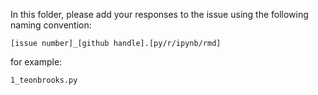 In this folder, please add your responses to the issue using the following naming convention:

```
[issue number]_[github handle].[py/r/ipynb/rmd]
```

for example:

`1_teonbrooks.py`
